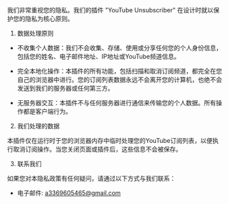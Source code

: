 我们非常重视您的隐私。我们的插件 "YouTube Unsubscriber" 在设计时就以保护您的隐私为核心原则。

1. 数据处理原则

- 不收集个人数据：我们不会收集、存储、使用或分享任何您的个人身份信息，包括您的姓名、电子邮件地址、IP地址或YouTube频道信息。

- 完全本地化操作：本插件的所有功能，包括扫描和取消订阅频道，都完全在您自己的浏览器中进行。您的订阅列表数据永远不会离开您的计算机，也绝不会发送到我们的服务器或任何第三方。

- 无服务器交互：本插件不与任何服务器进行通信来传输您的个人数据。所有操作都是客户端行为。

2. 我们处理的数据

本插件仅在运行时于您的浏览器内存中临时处理您的YouTube订阅列表，以便执行取消订阅操作。当您关闭页面或插件后，这些信息不会被保存。

3. 联系我们

如果您对本隐私政策有任何疑问，请通过以下方式与我们联系：

- 电子邮件: a3369605465@gmail.com
